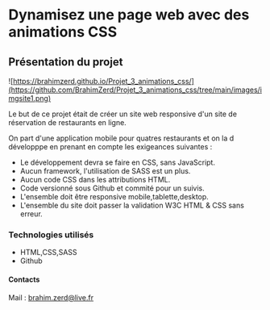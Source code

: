 # Dynamisez une page web avec des animations CSS

## Présentation du projet

![https://brahimzerd.github.io/Projet_3_animations_css/](https://github.com/BrahimZerd/Projet_3_animations_css/tree/main/images/imgsite1.png)

Le but de ce projet était de créer un site web responsive d'un site de réservation de restaurants en ligne.

On part d'une application mobile pour quatres restaurants et on la d développpe en prenant en compte les exigeances suivantes :

* Le développement devra se faire en CSS, sans JavaScript.
* Aucun framework, l'utilisation de SASS est un plus.
* Aucun code CSS dans les attributions HTML.
* Code versionné sous Github et commité pour un suivis.
* L'ensemble doit être responsive mobile,tablette,desktop.
* L'ensemble du site doit passer la validation W3C HTML & CSS sans erreur.

### Technologies utilisés

* HTML,CSS,SASS
* Github

#### Contacts

Mail : brahim.zerd@live.fr

